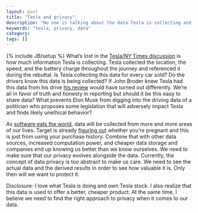 ```yaml
---
layout: post
title: "Tesla and privacy"
description: "No one is talking about the data Tesla is collecting and how valuable it will be in the future."
keywords: "tesla, privacy, data"
category:
tags: []
---
```

{% include JB/setup %}
What’s lost in the <a href="http://www.teslamotors.com/blog/most-peculiar-test-drive">Tesla/NY Times discussion</a> is how much information Tesla is collecting. Tesla collected the location, the speed, and the battery charge throughout the journey and referenced it during the rebuttal. Is Tesla collecting this data for every car sold? Do the drivers know this data is being collected? If John Broder knew Tesla had this data from his drive <a href="http://www.nytimes.com/2013/02/10/automobiles/stalled-on-the-ev-highway.html">his review</a> would have turned out differently. We’re all in favor of truth and honesty in reporting but should it be this easy to share data? What prevents Elon Musk from digging into the driving data of a politician who proposes some legislation that will adversely impact Tesla and finds likely unethical behavior?

As <a href="http://online.wsj.com/article/SB10001424053111903480904576512250915629460.html">software eats the world</a>, data will be collected from more and more areas of our lives. Target is already <a href="http://www.nytimes.com/2012/02/19/magazine/shopping-habits.html?pagewanted=1&_r=1&hp">figuring out</a> whether you’re pregnant and this is just from using your purchase history. Combine that with other data sources, increased computation power, and cheaper data storage and companies end up knowing us better than we know ourselves. We need to make sure that our privacy evolves alongside the data. Currently, the concept of data privacy is too abstract to make us care. We need to see the actual data and the derived results in order to see how valuable it is. Only then will we want to protect it.

Disclosure: I love what Tesla is doing and own Tesla stock. I also realize that this data is used to offer a better, cheaper product. At the same time, I believe we need to find the right approach to privacy when it comes to our data.